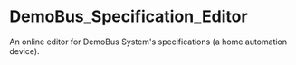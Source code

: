 # DemoBus_Specification_Editor
An online editor for DemoBus System's specifications (a home automation device).
